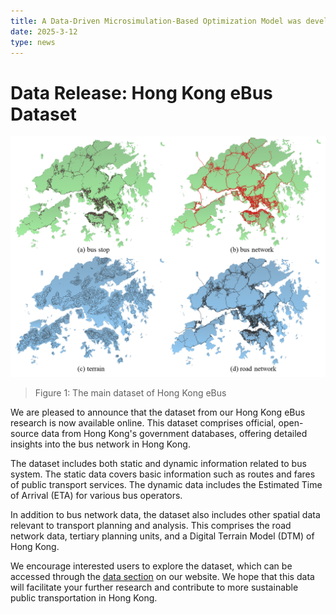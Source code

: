 ```yaml
---
title: A Data-Driven Microsimulation-Based Optimization Model was developed for Electric Bus Systems in Hong Kong
date: 2025-3-12
type: news
---
```


# Data Release: Hong Kong eBus Dataset

![](./imgs/3.png)
> Figure 1: The main dataset of Hong Kong eBus

We are pleased to announce that the dataset from our Hong Kong eBus research is now available online. This dataset comprises official, open-source data from Hong Kong's government databases, offering detailed insights into the bus network in Hong Kong.

The dataset includes both static and dynamic information related to bus system. The static data covers basic information such as routes and fares of public transport services. The dynamic data includes the Estimated Time of Arrival (ETA) for various bus operators.

In addition to bus network data, the dataset also includes other spatial data relevant to transport planning and analysis. This comprises the road network data, tertiary planning units, and a Digital Terrain Model (DTM) of Hong Kong.

We encourage interested users to explore the dataset, which can be accessed through the [data section](/data) on our website. We hope that this data will facilitate your further research and contribute to more sustainable public transportation in Hong Kong.

<style scoped>
img {
    background-color: white;
}
</style>